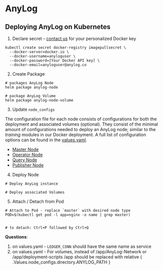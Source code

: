 # AnyLog 

## Deploying AnyLog on Kubernetes 
1. Declare secret - [contact us](mailto:info@anylog.co) for your personalized Docker key 
```shell
kubectl create secret docker-registry imagepullsecret \
  --docker-server=docker.io \
  --docker-username=anyloguser \
  --docker-password=[Your Docker API key] \
  --docker-email=anyloguser@anylog.co
```

2. Create Package 
```shell
# packages AnyLog Node 
helm package anylog-node

# package AnyLog Volume
helm package anylog-node-volume 
```

3. Update `node_configs`

The configuration file for each node consists of configurations for both the deployment and  associated volumes (optional). 
They consist of the minimal amount of configurations needed to deploy an AnyLog node; similar  to the _training_ modules 
in our Docker deployment. A full list of configuration options can be found in the [values.yaml](values.yaml).

* [Master Node](../configs/anylog_master.yaml)
* [Operator Node](../configs/anylog_master.yaml)
* [Query Node](../configs/anylog_master.yaml)
* [Publisher Node](../configs/anylog_master.yaml)
 

4. Deploy Node 
```shell
# Deploy AnyLog instance

# Deploy associated Volumes  
```

5. Attach / Detach from Pod 
```shell
# Attach to Pod - replace `master` with desired node type 
POD=$(kubectl get pod -l app=nginx -o name | grep master)


# to detach: Ctrl+P followed by Ctrl+Q
```

**Questions**: 
1. on values.yaml - `LEDGER_CONN` should have the same name as service 
2. on values.yaml - For volumes, instead of /app/AnyLog-Network or /app/deployment-scripts /app should be replaced with 
relative { .Values.node_configs.directory.ANYLOG_PATH } 
